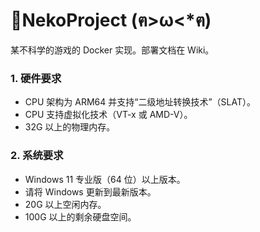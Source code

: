 # 🐾NekoProject (ฅ>ω<*ฅ)
某不科学的游戏的 Docker 实现。部署文档在 Wiki。

### 1. 硬件要求

- CPU 架构为 ARM64 并支持“二级地址转换技术”（SLAT）。
- CPU 支持虚拟化技术（VT-x 或 AMD-V）。
- 32G 以上的物理内存。

### 2. 系统要求

- Windows 11 专业版（64 位）以上版本。
- 请将 Windows 更新到最新版本。
- 20G 以上空闲内存。
- 100G 以上的剩余硬盘空间。
